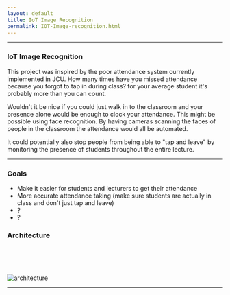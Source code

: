 ```yaml
---
layout: default
title: IoT Image Recognition
permalink: IOT-Image-recognition.html
---
```


---

### IoT Image Recognition
This project was inspired by the poor attendance system currently implemented in JCU. How many times have you missed attendance because you forgot to tap in during class? for your average student it's probably more than you can count.

Wouldn't it be nice if you could just walk in to the classroom and your presence alone would be enough to clock your attendance.
This might be possible using face recognition. By having cameras scanning the faces of people in the classroom the attendance would all be automated. 

It could potentially also stop people from being able to "tap and leave" by monitoring the presence of students throughout the entire lecture.


---

### Goals

- Make it easier for students and lecturers to get their attendance
- More accurate attendance taking (make sure students are actually in class and don't just tap and leave)
- ?
- ?

### Architecture
<br>
<br>
<br>


![architecture](https://lh3.googleusercontent.com/eZm5GkcLwdPYPGWhQcPW9bIDb8hx5xHD-6fUTkwxGDQW3Z101ElIk0iFWPzuKnxkTrCfZGPjDpLBMAvVK9mH4zbkaq0FLe1Z3o5vpwJphIFu8oSHLuGO9MeEFmN7NVQroZzQdqAdAO-HaIVyKD4w6TpCwXykTSyPedqR04W61OzDBpuz9QCX13qZfTOS67aWk3pJJYdzeUegP-BeSGAisvZThGE-q60sQq0qet3RVg0lIV5B00-AbdkcA8ROArW2Ndh6JkFaBNY7sOQdGOibV7Esgooqhi-JGtkrYbJ9T0ajdlutmPb120jgM8eCejoQoR-lBTAv4Vhp47cRqWY4OSbM72ymYG_BrolgwjB9FhRbwpAmYBgRBeknM9YnC-ruy3_yOZmrWK93F4aKtWknsy3pYY5nCHSOhBVlNJes18xhdeSD4BasE2LL9J4d2gy-KUF1oTwmyvAV0vNw0Wd_2fDnkHN8y_Hky2vMj1seKWgkdAf-pUx9ikb3bXi2O-9o5P9HpS3IreBqpb24K-eFQ3BOTiNHhVFFGmWVYb7-HeGom1q0pBsS4htgzZ3H7JBLHCx34y8lN4-6kVY9c8qslivuUKQWn_OF-RVQoxEOaADmVUcI9A_NduL0qbIzPDSJ7OMDKnEcxGtQXW_BoA=w500-h373-no)


---
